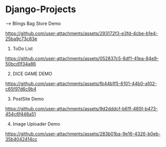 # Django-Projects

--> Blings Bag Store Demo

https://github.com/user-attachments/assets/293172f3-e3fd-4cbe-b1e4-25ba9c73c83e


1) ToDo List

https://github.com/user-attachments/assets/052837c5-8df1-41ea-84e9-50bcd1f34a86


2) DICE GAME DEMO

https://github.com/user-attachments/assets/fb44b1f5-6101-44b0-a102-c65f97d6c9b4

3) PostSite Demo

https://github.com/user-attachments/assets/9d2dddcf-b61f-485f-b473-454c6f448a51


4) Image Uploader Demo
      
https://github.com/user-attachments/assets/283b01ba-9e16-4326-b0eb-35b4042414cc


